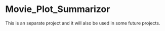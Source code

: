 # Movie_Plot_Summarizor





This is an separate project and it will also be used in some future projects.

